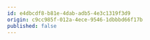 ```yaml
---
id: e4dbcdf8-b81e-4dab-adb5-4e3c1319f3d9
origin: c9cc985f-012a-4ece-9546-1dbbbd66f17b
published: false
---
```

